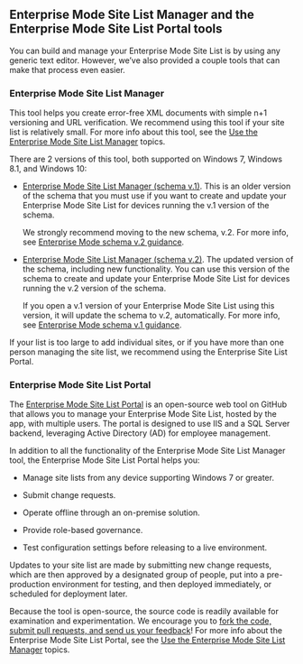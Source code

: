 ## Enterprise Mode Site List Manager and the Enterprise Mode Site List Portal tools
You can build and manage your Enterprise Mode Site List is by using any generic text editor. However, we’ve also provided a couple tools that can make that process even easier.

### Enterprise Mode Site List Manager
This tool helps you create error-free XML documents with simple n+1 versioning and URL verification. We recommend using this tool if your site list is relatively small. For more info about this tool, see the [Use the Enterprise Mode Site List Manager](use-the-enterprise-mode-site-list-manager.md) topics.

There are 2 versions of this tool, both supported on Windows 7, Windows 8.1, and Windows 10:

- [Enterprise Mode Site List Manager (schema v.1)](https://www.microsoft.com/download/details.aspx?id=42501). This is an older version of the schema that you must use if you want to create and update your Enterprise Mode Site List for devices running the v.1 version of the schema.

	We strongly recommend moving to the new schema, v.2. For more info, see [Enterprise Mode schema v.2 guidance](enterprise-mode-schema-version-2-guidance.md).

- [Enterprise Mode Site List Manager (schema v.2)](https://www.microsoft.com/download/details.aspx?id=49974). The updated version of the schema, including new functionality. You can use this version of the schema to create and update your Enterprise Mode Site List for devices running the v.2 version of the schema.

	If you open a v.1 version of your Enterprise Mode Site List using this version, it will update the schema to v.2, automatically. For more info, see [Enterprise Mode schema v.1 guidance](enterprise-mode-schema-version-1-guidance.md).

If your list is too large to add individual sites, or if you have more than one person managing the site list, we recommend using the Enterprise Site List Portal.

### Enterprise Mode Site List Portal
The [Enterprise Mode Site List Portal](https://github.com/MicrosoftEdge/enterprise-mode-site-list-portal) is an open-source web tool on GitHub that allows you to manage your Enterprise Mode Site List, hosted by the app, with multiple users. The portal is designed to use IIS and a SQL Server backend, leveraging Active Directory (AD) for employee management.

In addition to all the functionality of the Enterprise Mode Site List Manager tool, the Enterprise Mode Site List Portal helps you:

- Manage site lists from any device supporting Windows 7 or greater.

- Submit change requests.

- Operate offline through an on-premise solution.

- Provide role-based governance.

- Test configuration settings before releasing to a live environment.

Updates to your site list are made by submitting new change requests, which are then approved by a designated group of people, put into a pre-production environment for testing, and then deployed immediately, or scheduled for deployment later.

Because the tool is open-source, the source code is readily available for examination and experimentation. We encourage you to [fork the code, submit pull requests, and send us your feedback](https://github.com/MicrosoftEdge/enterprise-mode-site-list-portal)! For more info about the Enterprise Mode Site List Portal, see the [Use the Enterprise Mode Site List Manager](use-the-enterprise-mode-site-list-manager.md) topics.